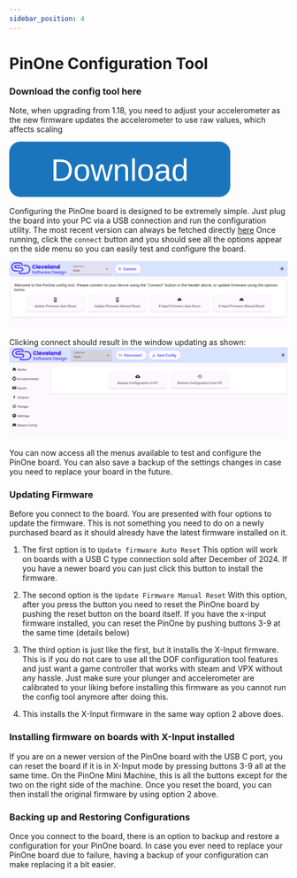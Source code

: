 ```yaml
---
sidebar_position: 4
---
```


# PinOne Configuration Tool

### Download the config tool here

Note, when upgrading from 1.18, you need to adjust your accelerometer as the new firmware updates the accelerometer to use raw values, which affects scaling

[![Get the config tool](./img/button.svg)](https://github.com/philipellisis/arduino-virtual-pinball-board/releases/download/v1.20.0/pinone-config-tool.1.20.0.exe)

Configuring the PinOne board is designed to be extremely simple. Just plug the board into your PC via a USB connection and run the configuration utility. The most recent version can always be fetched directly [here](https://github.com/philipellisis/arduino-virtual-pinball-board/releases/download/v1.20.0/pinone-config-tool.1.20.0.exe) Once running, click the `connect` button and you should see all the options appear on the side menu so you can easily test and configure the board.

![image](./img/mainWindowDisconnected.png)

Clicking connect should result in the window updating as shown:
![image](./img/mainWindowConnected.png)

You can now access all the menus available to test and configure the PinOne board. You can also save a backup of the settings changes in case you need to replace your board in the future.

### Updating Firmware

Before you connect to the board. You are presented with four options to update the firmware. This is not something you need to do on a newly purchased board as it should already have the latest firmware installed on it.

1. The first option is to `Update firmware Auto Reset` This option will work on boards with a USB C type connection sold after December of 2024. If you have a newer board you can just click this button to install the firmware. 

2. The second option is the `Update Firmware Manual Reset` With this option, after you press the button you need to reset the PinOne board by pushing the reset button on the board itself. If you have the x-input firmware installed, you can reset the PinOne by pushing buttons 3-9 at the same time (details below)

3. The third option is just like the first, but it installs the X-Input firmware. This is if you do not care to use all the DOF configuration tool features and just want a game controller that works with steam and VPX without any hassle. Just make sure your plunger and accelerometer are calibrated to your liking before installing this firmware as you cannot run the config tool anymore after doing this.

4. This installs the X-Input firmware in the same way option 2 above does. 

### Installing firmware on boards with X-Input installed

If you are on a newer version of the PinOne board with the USB C port, you can reset the board if it is in X-Input mode by pressing buttons 3-9 all at the same time. On the PinOne Mini Machine, this is all the buttons except for the two on the right side of the machine. Once you reset the board, you can then install the original firmware by using option 2 above.

### Backing up and Restoring Configurations

Once you connect to the board, there is an option to backup and restore a configuration for your PinOne board. In case you ever need to replace your PinOne board due to failure, having a backup of your configuration can make replacing it a bit easier.